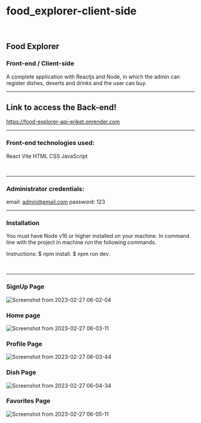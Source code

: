 # food_explorer-client-side
<br>

## Food Explorer

### Front-end / Client-side

A complete application with Reactjs and Node, in which the admin can register dishes, deserts and drinks and the user can buy.
<br>
<hr>

## Link to access the Back-end!

https://food-explorer-api-eriket.onrender.com
<br>
<hr>

### Front-end technologies used: 

React
Vite
HTML
CSS
JavaScript

<br>
<hr>

### Administrator credentials:
email: admin@email.com
password: 123
<br>
<hr>

### Installation
You must have Node v16 or higher installed on your machine. In command line with the project in machine run the following commands.

Instructions: 
$ npm install.
$ npm run dev.

<br>
<hr>

### SignUp Page
![Screenshot from 2023-02-27 06-02-04](https://user-images.githubusercontent.com/91575045/221519650-2a3b65ea-65fa-4cb1-b46d-7500969dbcdb.png)

### Home page
![Screenshot from 2023-02-27 06-03-11](https://user-images.githubusercontent.com/91575045/221519796-d9b68c30-53f4-4039-8eeb-b8779f9607c1.png)

### Profile Page
![Screenshot from 2023-02-27 06-03-44](https://user-images.githubusercontent.com/91575045/221519922-3d3fa026-9a55-417d-b0bf-424bff56ba23.png)

### Dish Page
![Screenshot from 2023-02-27 06-04-34](https://user-images.githubusercontent.com/91575045/221520111-a3ca1a0d-1556-45b9-b1d8-c2459bbf6593.png)

### Favorites Page
![Screenshot from 2023-02-27 06-05-11](https://user-images.githubusercontent.com/91575045/221520266-34cecbf4-2cc5-46d8-adb4-18687b352e2c.png)
